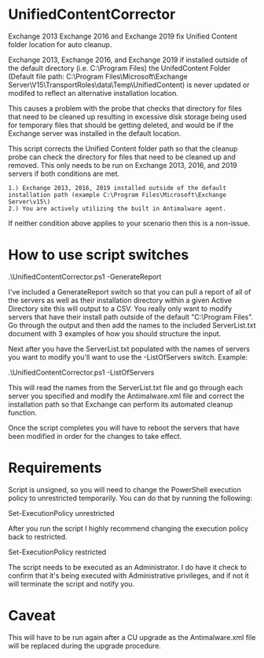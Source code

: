 # UnifiedContentCorrector
Exchange 2013 Exchange 2016 and Exchange 2019 fix Unified Content folder location for auto cleanup.


Exchange 2013, Exchange 2016, and Exchange 2019 if installed outside of the default directory (i.e. C:\Program Files) the UnifedContent Folder (Default file path: C:\Program Files\Microsoft\Exchange Server\V15\TransportRoles\data\Temp\UnifiedContent) is never updated or modifed to reflect an alternative installation location.


This causes a problem with the probe that checks that directory for files that need to be cleaned up resulting in excessive disk storage being used for temporary files that should be getting deleted, and would be if the Exchange server was installed in the default location.


This script corrects the Unified Content folder path so that the cleanup probe can check the directory for 
files that need to be cleaned up and removed. This only needs to be run on Exchange 2013, 2016, and 2019 servers
if both conditions are met.
 
    1.) Exchange 2013, 2016, 2019 installed outside of the default installation path (example C:\Program Files\Microsoft\Exchange Server\v15\)
    2.) You are actively utilizing the built in Antimalware agent.

If neither condition above applies to your scenario then this is a non-issue.

# How to use script switches

.\UnifiedContentCorrector.ps1 -GenerateReport

I've included a GenerateReport switch so that you can pull a report of all of the servers as well as their installation directory within a given Active Directory site this will output to a CSV. You really only want to modify servers that have their install path outside of the default "C:\Program Files". Go through the output and then add the names to the included ServerList.txt document with 3 examples of how you should structure the input.

Next after you have the ServerList.txt populated with the names of servers you want to modify you'll want to use the -ListOfServers switch. Example:

.\UnifiedContentCorrector.ps1 -ListOfServers

This will read the names from the ServerList.txt file and go through each server you specified and modify the Antimalware.xml file and correct the installation path so that Exchange can perform its automated cleanup function.

Once the script completes you will have to reboot the servers that have been modified in order for the changes to take effect.

# Requirements

Script is unsigned, so you will need to change the PowerShell execution policy to unrestricted temporarily. You can do that by running the following:

Set-ExecutionPolicy unrestricted

After you run the script I highly recommend changing the execution policy back to restricted.

Set-ExecutionPolicy restricted

The script needs to be executed as an Administrator. I do have it check to confirm that it's being executed with Administrative privileges, and if not it will terminate the script and notify you.

# Caveat

This will have to be run again after a CU upgrade as the Antimalware.xml file will be replaced during the upgrade procedure.
